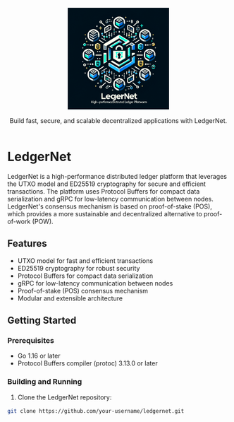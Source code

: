 <p align="center">
  <picture>
    <source srcset="./assets/logo.png">
    <img alt="LedgerNet logo" height="230px" src="./assets/logo.png"> <!-- Logo height increased from 60px to 120px -->
  </picture>
  <p align="center">
    Build fast, secure, and scalable decentralized applications with LedgerNet.
    <br />
    <br />
  </p>
</p>

# LedgerNet

LedgerNet is a high-performance distributed ledger platform that leverages the UTXO model and ED25519 cryptography for secure and efficient transactions. The platform uses Protocol Buffers for compact data serialization and gRPC for low-latency communication between nodes. LedgerNet's consensus mechanism is based on proof-of-stake (POS), which provides a more sustainable and decentralized alternative to proof-of-work (POW).

## Features

- UTXO model for fast and efficient transactions
- ED25519 cryptography for robust security
- Protocol Buffers for compact data serialization
- gRPC for low-latency communication between nodes
- Proof-of-stake (POS) consensus mechanism
- Modular and extensible architecture

## Getting Started

### Prerequisites

- Go 1.16 or later
- Protocol Buffers compiler (protoc) 3.13.0 or later

### Building and Running

1. Clone the LedgerNet repository:

```bash
git clone https://github.com/your-username/ledgernet.git
```
